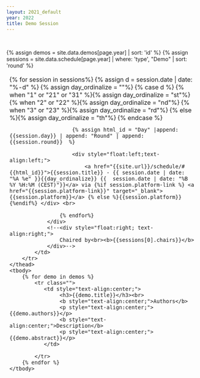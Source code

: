 ```yaml
---
layout: 2021_default
year: 2022
title: Demo Session
---
```


<br>

{% assign demos = site.data.demos[page.year] | sort: 'id' %}
{% assign sessions = site.data.schedule[page.year] | where: 'type', "Demo" | sort: 'round'  %}

<table class="table table-bordered table-striped">
	<thead>
		<tr class="bg-dark text-light">
			<td> 
				<div style="float:left;">
					{% for session in sessions%}
						{% assign d = session.date | date: "%-d" %}
						{% assign day_ordinalize = ""%}
						{% case d %}
					  		{% when "1" or "21" or "31" %}{% assign day_ordinalize = "st"%}
					  		{% when "2" or "22" %}{% assign day_ordinalize = "nd"%}
					  		{% when "3" or "23" %}{% assign day_ordinalize = "rd"%}
					 		 {% else %}{% assign day_ordinalize = "th"%}
						{% endcase %}
					
						{% assign html_id = "Day" |append: {{session.day}} | append: "Round" | append: {{session.round}}  %}
			
						<div style="float:left;text-align:left;">
							<a href="{{site.url}}/schedule/#{{html_id}}">{{session.title}} - {{ session.date | date: "%A %e" }}{{day_ordinalize}} {{  session.date | date: "%B %Y %H:%M (CEST)"}}</a> via {%if session.platform-link %} <a href="{{session.platform-link}}" target="_blank">{{session.platform}}</a> {% else %}{{session.platform}}{%endif%} </div> <br>
			
					{% endfor%}	
				</div>
				<!--<div style="float:right; text-align:right;">
					Chaired by<br><b>{{sessions[0].chairs}}</b>
				</div>-->
			</td>
		</tr>
	</thead>
	<tbody>
		{% for demo in demos %}
			<tr class="">
			   <td style="text-align:center;">
			   		<h3>{{demo.title}}</h3><br>
					<b style="text-align:center;">Authors</b>
					<p style="text-align:center;">{{demo.authors}}</p>
					<b style="text-align:center;">Description</b>
					<p style="text-align:center;">{{demo.abstract}}</p>
			   </td>
			   
			</tr>
		{% endfor %}
	</tbody>
</table>

